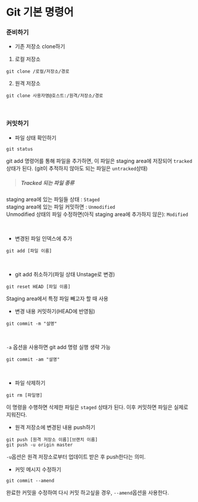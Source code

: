 # Git 기본 명령어
### 준비하기
- 기존 저장소 clone하기
1. 로컬 저장소
~~~
git clone /로컬/저장소/경로
~~~
2. 원격 저장소
~~~
git clone 사용자명@호스트:/원격/저장소/경로
~~~
<br/>

### 커밋하기
- 파일 상태 확인하기
~~~
git status
~~~
git add 명령어를 통해 파일을 추가하면, 이 파일은 staging area에 저장되어 `tracked`상태가 된다. (git이 추적하지 않아도 되는 파일은 `untracked`상태)
>##### Tracked 되는 파일 종류
staging area에 있는 파일들 상태 : `Staged`<br/>
staging area에 있는 파일 커밋하면 : `Unmodified`<br/>
Unmodified 상태의 파일 수정하면(아직 staging area에 추가하지 않은): `Modified`

<br/>

- 변경된 파일 인덱스에 추가
~~~
git add [파일 이름]
~~~
<br/>

- git add 취소하기(파일 상태 Unstage로 변경)
~~~
git reset HEAD [파일 이름]
~~~
Staging area에서 특정 파일 빼고자 할 때 사용
<br/>

- 변경 내용 커밋하기(HEAD에 반영됨)
~~~
git commit -m "설명"
~~~
<br/>

`-a` 옵션을 사용하면 git add 명령 실행 생략 가능
~~~
git commit -am "설명"
~~~
<br/>

- 파일 삭제하기
~~~
git rm [파일명]
~~~
이 명령을 수행하면 삭제한 파일은 `staged` 상태가 된다. 이후 커밋하면 파일은 실제로 지워진다.
<br/>

- 원격 저장소에 변경된 내용 push하기
~~~
git push [원격 저장소 이름][브랜치 이름]
git push -u origin master
~~~
`-u`옵션은 원격 저장소로부터 업데이트 받은 후 push한다는 의미.
<br/>

- 커밋 메시지 수정하기
~~~
git commit --amend
~~~
완료한 커밋을 수정하여 다시 커밋 하고싶을 경우, `--amend`옵션을 사용한다.
